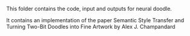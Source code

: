 This folder contains the code, input and outputs for neural doodle.

It contains an implementation of the paper Semantic Style Transfer and Turning Two-Bit Doodles into Fine Artwork by Alex J. Champandard 
